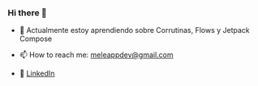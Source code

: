 ### Hi there 👋

- 🌱 Actualmente estoy aprendiendo sobre Corrutinas, Flows y Jetpack Compose

- 📫 How to reach me: meleappdev@gmail.com
- 📍 [LinkedIn](https://www.linkedin.com/in/antoniofernandezfo/)


<!--
**melegit/melegit** is a ✨ _special_ ✨ repository because its `README.md` (this file) appears on your GitHub profile.

-->
